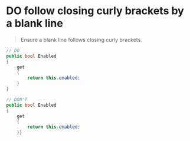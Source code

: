 # **DO** follow closing curly brackets by a blank line

> Ensure a blank line follows closing curly brackets.  

``` csharp
// DO
public bool Enabled
{
    get
    {
        return this.enabled;
    }
}
```

``` csharp
// DON'T
public bool Enabled
{
    get
    {
        return this.enabled;
    }}
```
